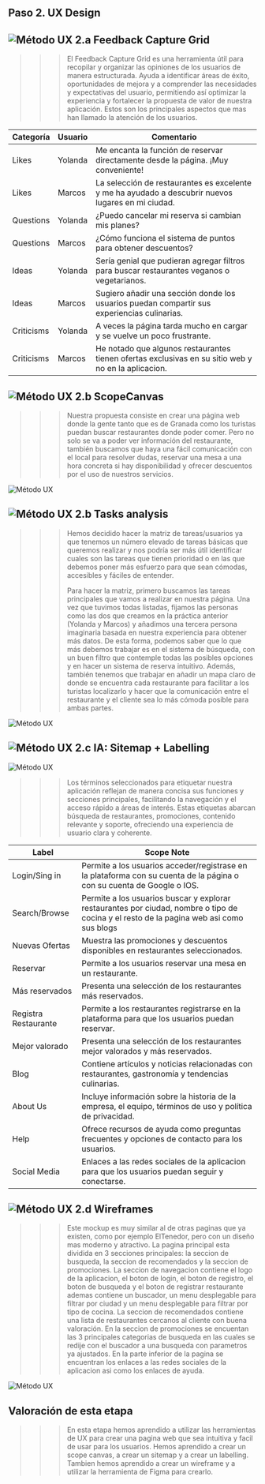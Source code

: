 ## Paso 2. UX Design  


![Método UX](../img/feedback-capture-grid.png) 2.a Feedback Capture Grid
----

>>> El Feedback Capture Grid es una herramienta útil para recopilar y organizar las opiniones de los usuarios de manera estructurada. Ayuda a identificar áreas de éxito, oportunidades de mejora y a comprender las necesidades y expectativas del usuario, permitiendo así optimizar la experiencia y fortalecer la propuesta de valor de nuestra aplicación. Estos son los principales aspectos que mas han llamado la atención de los usuarios.

| Categoría    | Usuario         | Comentario                                                                                         |
|--------------|-----------------|----------------------------------------------------------------------------------------------------|
| Likes        | Yolanda         | Me encanta la función de reservar directamente desde la página. ¡Muy conveniente!                   |
| Likes        | Marcos        | La selección de restaurantes es excelente y me ha ayudado a descubrir nuevos lugares en mi ciudad.  |
| Questions    | Yolanda          | ¿Puedo cancelar mi reserva si cambian mis planes?                                                 |
| Questions    | Marcos           | ¿Cómo funciona el sistema de puntos para obtener descuentos?                                      |
| Ideas        | Yolanda          | Sería genial que pudieran agregar filtros para buscar restaurantes veganos o vegetarianos.         |
| Ideas        | Marcos           | Sugiero añadir una sección donde los usuarios puedan compartir sus experiencias culinarias.        |
| Criticisms   | Yolanda         | A veces la página tarda mucho en cargar y se vuelve un poco frustrante.                            |
| Criticisms   | Marcos          | He notado que algunos restaurantes tienen ofertas exclusivas en su sitio web y no en la aplicacion.      |

![Método UX](../img/ScopeCanvas.png) 2.b ScopeCanvas
----
>>> Nuestra propuesta consiste en crear una página web donde la gente tanto que es de Granada como los turistas puedan buscar restaurantes donde poder comer. Pero no solo se va a poder ver información del restaurante, también buscamos que haya una fácil comunicación con el local para resolver dudas, reservar una mesa a una hora concreta si hay disponibilidad y ofrecer descuentos por el uso de nuestros servicios. 

![Método UX](../img/Scope_canvas.png)

![Método UX](../img/Sitemap.png) 2.b Tasks analysis 
-----

>>> Hemos decidido hacer la matriz de tareas/usuarios ya que tenemos un número elevado de tareas básicas que queremos realizar y nos podría ser más útil identificar cuales son las tareas que tienen prioridad o en las que debemos poner más esfuerzo para que sean cómodas, accesibles y fáciles de entender. 
>>> 
>>> Para hacer la matriz, primero buscamos las tareas principales que vamos a realizar en nuestra página. Una vez que tuvimos todas listadas, fijamos las personas como las dos que creamos en la práctica anterior (Yolanda y Marcos) y añadimos una tercera persona imaginaria basada en nuestra experiencia para obtener más datos. De esta forma, podemos saber que lo que más debemos trabajar es en el sistema de búsqueda, con un buen filtro que contemple todas las posibles opciones y en hacer un sistema de reserva intuitivo. Además, también tenemos que trabajar en añadir un mapa claro de donde se encuentra cada restaurante para facilitar a los turistas localizarlo y hacer que la comunicación entre el restaurante y el cliente sea lo más cómoda posible para ambas partes. 

![Método UX](../img/Matriz_imagen.PNG)

![Método UX](../img/labelling.png) 2.c IA: Sitemap + Labelling 
----
![Método UX](../img/Website_Flowchart_Template.png)

>>> Los términos seleccionados para etiquetar nuestra aplicación reflejan de manera concisa sus funciones y secciones principales, facilitando la navegación y el acceso rápido a áreas de interés. Estas etiquetas abarcan búsqueda de restaurantes, promociones, contenido relevante y soporte, ofreciendo una experiencia de usuario clara y coherente.

| Label                     | Scope Note                                                                                          |
|---------------------------|----------------------------------------------------------------------------------------------------|
| Login/Sing in             | Permite a los usuarios acceder/registrase en la plataforma con su cuenta de la página o con su cuenta de Google o IOS. |
| Search/Browse             | Permite a los usuarios buscar y explorar restaurantes por ciudad, nombre o tipo de cocina y el resto de la pagina web asi como sus blogs         |
| Nuevas Ofertas            | Muestra las promociones y descuentos disponibles en restaurantes seleccionados.                    |
| Reservar                  | Permite a los usuarios reservar una mesa en un restaurante.                                        |
| Más reservados            | Presenta una selección de los restaurantes más reservados.                                         |
| Registra Restaurante      | Permite a los restaurantes registrarse en la plataforma para que los usuarios puedan reservar.     |
| Mejor valorado            | Presenta una selección de los restaurantes mejor valorados y más reservados.                       |
| Blog                      | Contiene artículos y noticias relacionadas con restaurantes, gastronomía y tendencias culinarias.  |
| About Us                  | Incluye información sobre la historia de la empresa, el equipo, términos de uso y política de privacidad. |
| Help                      | Ofrece recursos de ayuda como preguntas frecuentes y opciones de contacto para los usuarios.       |
| Social Media              | Enlaces a las redes sociales de la aplicacion para que los usuarios puedan seguir y conectarse.          |

![Método UX](../img/Wireframes.png) 2.d Wireframes
-----

>>> Este mockup es muy similar al de otras paginas que ya existen, como por ejemplo ElTenedor, pero con un diseño mas moderno y atractivo. La pagina principal esta dividida en 3 secciones principales: la seccion de busqueda, la seccion de recomendados y la seccion de promociones. La seccion de navegacion contiene el logo de la aplicacion, el boton de login, el boton de registro, el boton de busqueda y el boton de registrar restaurante ademas contiene un buscador, un menu desplegable para filtrar por ciudad y un menu desplegable para filtrar por tipo de cocina. La seccion de recomendados contiene una lista de restaurantes cercanos al cliente con buena valoración. En la seccion de promociones se encuentan las 3 principales categorias de busqueda en las cuales se redije con el buscador a una busqueda con parametros ya ajustados. En la parte inferior de la pagina se encuentran los enlaces a las redes sociales de la aplicacion asi como los enlaces de ayuda.

![Método UX](../img/Website_Mockup.png)

## Valoración de esta etapa

>>> En esta etapa hemos aprendido a utilizar las herramientas de UX para crear una pagina web que sea intuitiva y facil de usar para los usuarios. Hemos aprendido a crear un scope canvas, a crear un sitemap y a crear un labelling. Tambien hemos aprendido a crear un wireframe y a utilizar la herramienta de Figma para crearlo.
